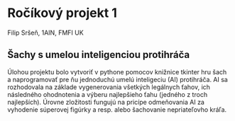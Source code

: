 # Ročíkový projekt 1
Filip Sršeň, 1AIN, FMFI UK
## Šachy s umelou inteligenciou protihráča
Úlohou projektu bolo vytvoriť v pythone pomocov knižnice tkinter hru šach a naprogramovať pre ňu jednoduchú umelú inteligeciu (AI) protihráča. 
AI sa rozhodovala na základe vygenerovania všetkých legálnych ťahov, ich následného ohodnotenia a výberu najlepšieho ťahu (jedného z troch najlepších).
Úrovne zložitosti fungujú na pricípe odmeňovania AI za vyhodenie súperovej figúrky a resp. alebo šachovanie nepriateľovho kráľa.
